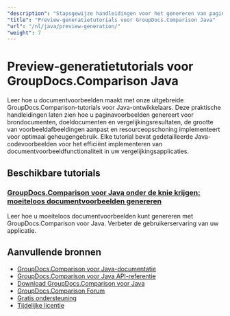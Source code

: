 ```yaml
---
"description": "Stapsgewijze handleidingen voor het genereren van paginavoorbeelden voor bron-, doel- en resulterende documenten met behulp van GroupDocs.Comparison voor Java."
"title": "Preview-generatietutorials voor GroupDocs.Comparison Java"
"url": "/nl/java/preview-generation/"
"weight": 7
---
```


# Preview-generatietutorials voor GroupDocs.Comparison Java

Leer hoe u documentvoorbeelden maakt met onze uitgebreide GroupDocs.Comparison-tutorials voor Java-ontwikkelaars. Deze praktische handleidingen laten zien hoe u paginavoorbeelden genereert voor brondocumenten, doeldocumenten en vergelijkingsresultaten, de grootte van voorbeeldafbeeldingen aanpast en resourceopschoning implementeert voor optimaal geheugengebruik. Elke tutorial bevat gedetailleerde Java-codevoorbeelden voor het efficiënt implementeren van documentvoorbeeldfunctionaliteit in uw vergelijkingsapplicaties.

## Beschikbare tutorials

### [GroupDocs.Comparison voor Java onder de knie krijgen: moeiteloos documentvoorbeelden genereren](./groupdocs-comparison-java-generate-previews/)
Leer hoe u moeiteloos documentvoorbeelden kunt genereren met GroupDocs.Comparison voor Java. Verbeter de gebruikerservaring van uw applicatie.

## Aanvullende bronnen

- [GroupDocs.Comparison voor Java-documentatie](https://docs.groupdocs.com/comparison/java/)
- [GroupDocs.Comparison voor Java API-referentie](https://reference.groupdocs.com/comparison/java/)
- [Download GroupDocs.Comparison voor Java](https://releases.groupdocs.com/comparison/java/)
- [GroupDocs.Comparison Forum](https://forum.groupdocs.com/c/comparison)
- [Gratis ondersteuning](https://forum.groupdocs.com/)
- [Tijdelijke licentie](https://purchase.groupdocs.com/temporary-license/)